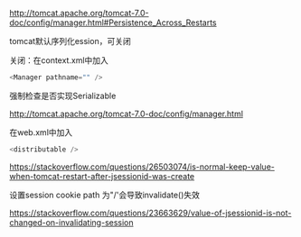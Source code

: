 http://tomcat.apache.org/tomcat-7.0-doc/config/manager.html#Persistence_Across_Restarts

tomcat默认序列化ession，可关闭

关闭：在context.xml中加入

```javascript
<Manager pathname="" />
```

强制检查是否实现Serializable

http://tomcat.apache.org/tomcat-7.0-doc/config/manager.html

在web.xml中加入

```javascript
<distributable />
```





https://stackoverflow.com/questions/26503074/is-normal-keep-value-when-tomcat-restart-after-jsessionid-was-create



设置session cookie path 为"/'会导致invalidate()失效

https://stackoverflow.com/questions/23663629/value-of-jsessionid-is-not-changed-on-invalidating-session